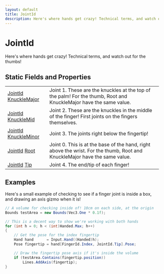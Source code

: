 ```yaml
---
layout: default
title: JointId
description: Here's where hands get crazy! Technical terms, and watch out for the thumbs!
---
```

# JointId

Here's where hands get crazy! Technical terms, and watch out for
the thumbs!




## Static Fields and Properties

|  |  |
|--|--|
|[JointId]({{site.url}}/Pages/Reference/JointId.html) [KnuckleMajor]({{site.url}}/Pages/Reference/JointId/KnuckleMajor.html)|Joint 1. These are the knuckles at the top of the palm! For the thumb, Root and KnuckleMajor have the same value.|
|[JointId]({{site.url}}/Pages/Reference/JointId.html) [KnuckleMid]({{site.url}}/Pages/Reference/JointId/KnuckleMid.html)|Joint 2. These are the knuckles in the middle of the finger! First joints on the fingers themselves.|
|[JointId]({{site.url}}/Pages/Reference/JointId.html) [KnuckleMinor]({{site.url}}/Pages/Reference/JointId/KnuckleMinor.html)|Joint 3. The joints right below the fingertip!|
|[JointId]({{site.url}}/Pages/Reference/JointId.html) [Root]({{site.url}}/Pages/Reference/JointId/Root.html)|Joint 0. This is at the base of the hand, right above the wrist. For the thumb, Root and KnuckleMajor have the same value.|
|[JointId]({{site.url}}/Pages/Reference/JointId.html) [Tip]({{site.url}}/Pages/Reference/JointId/Tip.html)|Joint 4. The end/tip of each finger!|



## Examples

Here's a small example of checking to see if a finger joint is inside
a box, and drawing an axis gizmo when it is!
```csharp
// A volume for checking inside of! 10cm on each side, at the origin
Bounds testArea = new Bounds(Vec3.One * 0.1f);

// This is a decent way to show we're working with both hands
for (int h = 0; h < (int)Handed.Max; h++)
{
	// Get the pose for the index fingertip
	Hand hand      = Input.Hand((Handed)h);
	Pose fingertip = hand[FingerId.Index, JointId.Tip].Pose;

	// Draw the fingertip pose axis if it's inside the volume
	if (testArea.Contains(fingertip.position))
		Lines.AddAxis(fingertip);
}
```

